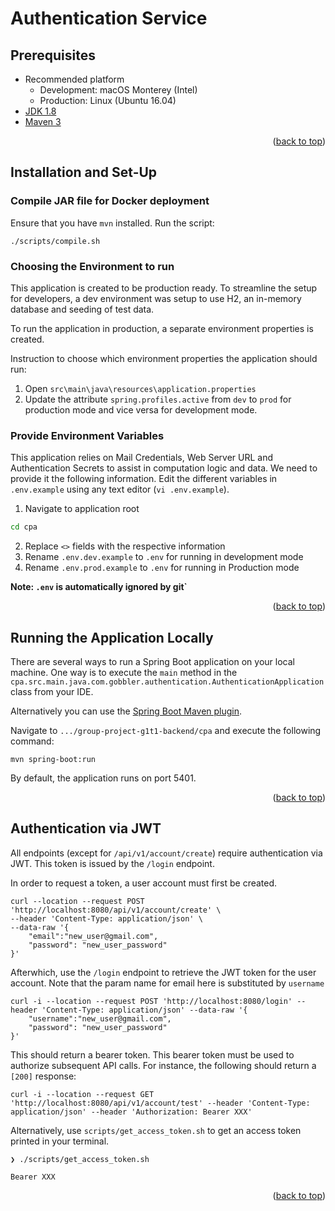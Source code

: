 # Authentication Service
## Prerequisites

- Recommended platform
  - Development: macOS Monterey (Intel)
  - Production: Linux (Ubuntu 16.04)
- [JDK 1.8](http://www.oracle.com/technetwork/java/javase/downloads/jdk8-downloads-2133151.html)
- [Maven 3](https://maven.apache.org)

<p align="right">(<a href="#top">back to top</a>)</p>

## Installation and Set-Up

### Compile JAR file for Docker deployment

Ensure that you have `mvn` installed. Run the script:
```
./scripts/compile.sh
```

### Choosing the Environment to run
This application is created to be production ready. To streamline the setup for developers, a dev environment was setup to use H2, an in-memory database and seeding of test data. 

To run the application in production, a separate environment properties is created.

Instruction to choose which environment properties the application should run:
1. Open `src\main\java\resources\application.properties`
2. Update the attribute `spring.profiles.active` from  `dev` to `prod` for production mode and vice versa for development mode. 


### Provide Environment Variables

This application relies on Mail Credentials, Web Server URL and Authentication Secrets to assist in computation logic and data. We need to provide it the following information. Edit the different variables in `.env.example` using any text editor (`vi .env.example`).

1. Navigate to application root
```bash
cd cpa
```
2. Replace `<>` fields with the respective information
3. Rename `.env.dev.example` to `.env` for running in development mode
4. Rename `.env.prod.example` to `.env` for running in Production mode

**Note: `.env` is automatically ignored by git`**

<p align="right">(<a href="#top">back to top</a>)</p>

## Running the Application Locally

There are several ways to run a Spring Boot application on your local machine. One way is to execute the `main` method in the `cpa.src.main.java.com.gobbler.authentication.AuthenticationApplication` class from your IDE.

Alternatively you can use the [Spring Boot Maven plugin](https://docs.spring.io/spring-boot/docs/current/reference/html/build-tool-plugins-maven-plugin.html).

Navigate to `.../group-project-g1t1-backend/cpa` and execute the following command:

```shell
mvn spring-boot:run
```

By default, the application runs on port 5401.

<p align="right">(<a href="#top">back to top</a>)</p>

## Authentication via JWT

All endpoints (except for `/api/v1/account/create`) require authentication via JWT. This token is issued by the `/login` endpoint.

In order to request a token, a user account must first be created.

```shell
curl --location --request POST 'http://localhost:8080/api/v1/account/create' \
--header 'Content-Type: application/json' \
--data-raw '{
    "email":"new_user@gmail.com",
    "password": "new_user_password"
}'
```

Afterwhich, use the `/login` endpoint to retrieve the JWT token for the user account. Note that the param name for email here is substituted by `username`

```shell
curl -i --location --request POST 'http://localhost:8080/login' --header 'Content-Type: application/json' --data-raw '{
    "username":"new_user@gmail.com",
    "password": "new_user_password"
}'
```

This should return a bearer token. This bearer token must be used to authorize subsequent API calls. For instance, the following should return a `[200]` response:

```shell
curl -i --location --request GET 'http://localhost:8080/api/v1/account/test' --header 'Content-Type: application/json' --header 'Authorization: Bearer XXX'
```

Alternatively, use `scripts/get_access_token.sh` to get an access token printed in your terminal.
```shell
❯ ./scripts/get_access_token.sh

Bearer XXX
```

<p align="right">(<a href="#top">back to top</a>)</p>
